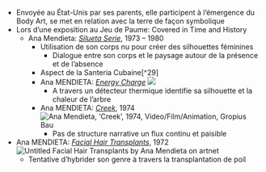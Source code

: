 - Envoyée au État-Unis par ses parents, elle participent à l’émergence du Body Art, se met en relation avec la terre de façon symbolique
- Lors d’une exposition au Jeu de Paume: Covered in Time and History
	- Ana Mendieta: [*Silueta Serie*](https://www.guggenheim.org/artwork/5221), 1973 – 1980
		- Utilisation de son corps nu pour créer des silhouettes féminines
			- Dialogue entre son corps et le paysage autour de la présence et de l’absence
		- Aspect de la Santeria Cubaine[^29]
		- Ana MENDIETA: [*Energy Charge*](http://www.carnetdart.com/ana-mendieta/ana-mendieta-energy-charge/) ![](http://www.carnetdart.com/wp-content/uploads/2018/09/ana-mendieta-energy-charge.jpg)
			- A travers un détecteur thermique identifie sa silhouette et la chaleur de l’arbre
		- Ana MENDIETA: [*Creek*](https://www.artsy.net/artwork/ana-mendieta-creek), 1974 ![Ana Mendieta, ‘Creek’, 1974, Video/Film/Animation, Gropius Bau ](https://d7hftxdivxxvm.cloudfront.net/?height=606&quality=85&resize_to=fit&src=https%3A%2F%2Fd32dm0rphc51dk.cloudfront.net%2FclbD6HG5ajAwTn6-lUwjpw%2Fnormalized.jpg&width=800)
			- Pas de structure narrative un flux continu et paisible
- Ana MENDIETA: [*Facial Hair Transplants*](https://www.artnet.fr/artistes/ana-mendieta/untitled-facial-hair-transplants-a-3_Evyd20bvPWSWRYGLKevQ2), 1972 ![Untitled Facial Hair Transplants by Ana Mendieta on artnet](https://www.artnet.com/WebServices/images/ll2072245llg4RfDrCWBHBAD/ana-mendieta-untitled-(facial-hair-transplants).jpg)
	- Tentative d’hybrider son genre à travers la transplantation de poil